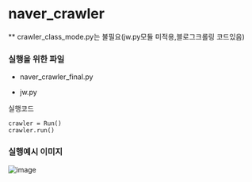 # naver_crawler

** crawler_class_mode.py는 불필요(jw.py모듈 미적용,블로그크롤링 코드있음)

### 실행을 위한 파일

* naver_crawler_final.py

* jw.py

실행코드
```
crawler = Run()
crawler.run()
```

### 실행예시 이미지
![image](https://user-images.githubusercontent.com/89976847/135703796-ecac0663-0119-4e50-a2dc-3dedfcde4cb4.png)


